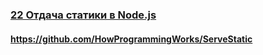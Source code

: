 ### [22 Отдача статики в Node.js](https://www.youtube.com/watch?v=n_AdKIzbpBc)

#### https://github.com/HowProgrammingWorks/ServeStatic

